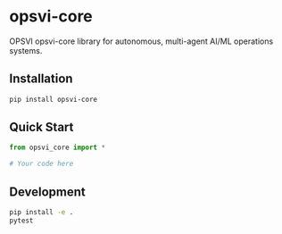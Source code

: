 # opsvi-core

OPSVI opsvi-core library for autonomous, multi-agent AI/ML operations systems.

## Installation

```bash
pip install opsvi-core
```

## Quick Start

```python
from opsvi_core import *

# Your code here
```

## Development

```bash
pip install -e .
pytest
```
